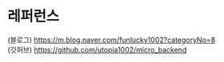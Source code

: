 # 레퍼런스

(블로그) https://m.blog.naver.com/funlucky1002?categoryNo=8 <br/>
(깃허브) https://github.com/utopia1002/micro_backend
